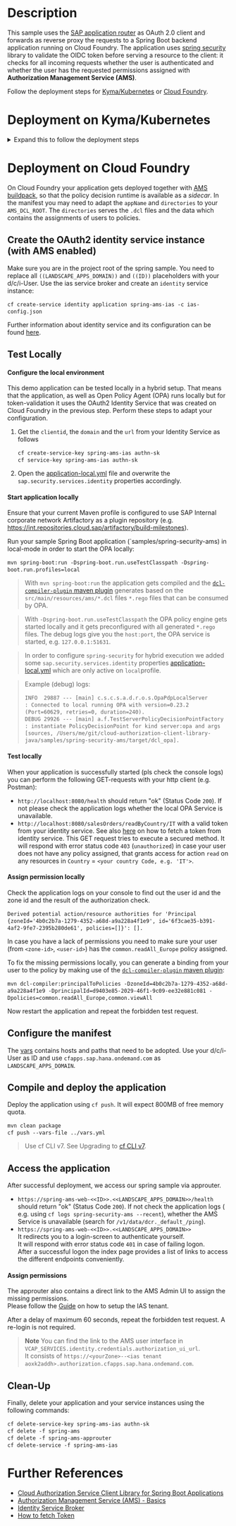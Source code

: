 <!--
SPDX-FileCopyrightText: 2020 

SPDX-License-Identifier: Apache-2.0
-->
# Description
This sample uses the [SAP application router](https://www.npmjs.com/package/@sap/approuter) as OAuth 2.0 client and forwards as reverse proxy the requests to a Spring Boot backend application running on Cloud Foundry. The application uses [spring security](https://github.com/SAP/cloud-security-xsuaa-integration/tree/main/spring-security) library to validate the OIDC token before serving a resource to the client: it checks for all incoming requests whether the user is authenticated and whether the user has the requested permissions assigned with **Authorization Management Service (AMS)**.

Follow the deployment steps for [Kyma/Kubernetes](#Deployment-on-Kyma/Kubernetes) or [Cloud Foundry](#Deployment-on-Cloud-Foundry).

# Deployment on Kyma/Kubernetes
<details>
<summary>Expand this to follow the deployment steps</summary>

- Build docker image and push to repository
- Configure the deployment.yml
- Deploy the service
- Upload policy data
- Access the service

## Build docker images and push them to repository
The images must be accessible from externally.

#### Spring application
```bash
mvn spring-boot:build-image -Dspring-boot.build-image.imageName=<repositoryName>/<imageName>
docker push <repositoryName>/<imageName>
```

#### Approuter
```bash
docker build -t <repositoryName>/<imageName> -f ./Dockerfile . 
docker push <repositoryName>/<imageName>
```
> This makes use of `approuter/Dockerfile`.

## Configure the deployment.yml
In `deployment.yml` replace the image repository placeholders `<YOUR IMAGE REPOSITORY>` and `<YOUR APPROUTER IMAGE REPOSITORY` with the one created in the previous step.

                                                                                                   
For access to ADC side-car image you will need to have a user for https://common.repositories.cloud.sap and [create an image pull secret](https://kubernetes.io/docs/tasks/configure-pod-container/pull-image-private-registry/#create-a-secret-by-providing-credentials-on-the-command-line) with `--docker-server=cloud-security-integration.common.repositories.cloud.sap` parameter.
Then replace the image pull secret placeholder `<YOUR IMAGE PULL SECRET>` with your just created secret name in the deplyment.yml                                                                                                  

## Deploy the application
Deploy the applications using [kubectl cli](https://kubernetes.io/docs/reference/kubectl/)
```shell script
kubectl apply -f ./k8s/deployment.yml -n <YOUR NAMESPACE>
```

## Upload policy data
Base DCL policies need to be uploaded using a kubectl plugin:
https://github.wdf.sap.corp/CPSecurity/kubectl-dcl.

So for example when in `spring-security-ams` directory of this repository:
```sh
kubectl dcl upload identity src/main/resources --namespace <YOUR NAMESPACE>
```

## Access the application
After successful deployment, we access our spring sample application via approuter.

The url of the exposed service can be found in <br>Kyma Console - ``<Your Namenspace>`` - Discovery and Network - API Rules - ```<spring-security-ams-api>```.

![](/docs/images/KymaConsole_APIRule.png)

First, we need to enter the service url as callback within our ias application as depicted in the screenshot below.

![](/docs/images/IAS_OpenIDConnectConfiguration.png)

For that login as admin to your ias tenant (you can find the identity service``url`` in the ``identity`` secrets), select your application and configure manually these urls as redirect urls within the OpenID Connect Configuration:

- ```<spring-security-ams-api>```/login/callback?authType=ias
- ```<spring-security-ams-api>```/login/callback

Now we can call the url to access the application
- ```<spring-security-ams-api>```/health <br>should return "ok" (Status Code `200`). If not check the application logs ( e.g. using `cf logs spring-security-ams --recent`), whether the AMS Service is unavailable (search for `/v1/data/dcr._default_/ping`).
- ```<spring-security-ams-api>```<br>  
It redirects you to a login-screen to authenticate yourself. <br>It will respond with error status code ``401`` in case of failing logon. <br>After a successful logon the index page provides a list of links to access the different endpoints conveniently.

#### Assign permissions
The created `identity` secret contains a direct link to the AMS Admin UI to assign the missing permissions.

![](/docs/images/KymaConsole_Secrets.png)

After a delay of maximum 60 seconds, repeat the forbidden test request. A re-login is not required.

<br>Please follow the [Guide](https://github.wdf.sap.corp/pages/CPSecurity/AMS/Overview/HowTo_AMSConfig/#create-an-admin-user-for-your-ams-tenant) on how to setup the IAS tenant.  

## Cleanup
Finally, delete your application and your service instances using the following command:
```shell script
 kubectl delete -f ./k8s/deployment.yml -n <YOUR NAMESPACE>
```
 </details>






# Deployment on Cloud Foundry

On Cloud Foundry your application gets deployed together with [AMS buildpack](https://github.com/SAP/cloud-authorization-buildpack), so that the policy decision runtime is available as a *sidecar*. In the manifest you may need to adapt the ``appName`` and `directories` to your `AMS_DCL_ROOT`. The `directories` serves the `.dcl` files and the data which contains the assignments of users to policies.

## Create the OAuth2 identity service instance (with AMS enabled)
Make sure you are in the project root of the spring sample. You need to replace all ``((LANDSCAPE_APPS_DOMAIN))`` and ``((ID))`` placeholders with your d/c/i-User.
Use the ias service broker and create an ``identity`` service instance:
```shell
cf create-service identity application spring-ams-ias -c ias-config.json
```
Further information about identity service and its configuration can be found [here](https://github.wdf.sap.corp/CPSecurity/Knowledge-Base/tree/master/08_Tutorials/iasbroker).

## Test Locally
#### Configure the local environment
This demo application can be tested locally in a hybrid setup. That means that the application, as well as Open Policy Agent (OPA) runs locally but for token-validation it uses the OAuth2 Identity Service that was created on Cloud Foundry in the previous step. Perform these steps to adapt your configuration.

1. Get the ``clientid``, the ``domain`` and the `url` from your Identity Service as follows
    ```shell
    cf create-service-key spring-ams-ias authn-sk
    cf service-key spring-ams-ias authn-sk
    ```
1. Open the [application-local.yml](./src/main/resources/application-local.yml) file and overwrite the ``sap.security.services.identity`` properties accordingly.

#### Start application locally
Ensure that your current Maven profile is configured to use SAP Internal corporate network Artifactory as a plugin repository (e.g. https://int.repositories.cloud.sap/artifactory/build-milestones).

Run your sample Spring Boot application (`samples/spring-security-ams) in local-mode in order to start the OPA locally: 
```
mvn spring-boot:run -Dspring-boot.run.useTestClasspath -Dspring-boot.run.profiles=local
```  

> With `mvn spring-boot:run` the application gets compiled and the [`dcl-compiler-plugin` maven plugin](https://github.wdf.sap.corp/CPSecurity/cloud-authorization-client-library-java/blob/master/docs/maven-plugins.md#dcl-compiler) generates based on the `src/main/resources/ams/*.dcl` files `*.rego` files that can be consumed by OPA.   
   
> With ``-Dspring-boot.run.useTestClasspath`` the OPA policy engine gets started locally and it gets preconfigured with all generated `*.rego` files. The debug logs give you the ``host:port``, the OPA service is started, e.g. ``127.0.0.1:51631``.

> In order to configure ``spring-security`` for hybrid execution we added some ```sap.security.services.identity``` properties [application-local.yml](/src/main/resources/application.yml) which are only active on ``local``profile.

> Example (debug) logs:
>```shell script
> INFO  29887 --- [main] c.s.c.s.a.d.r.o.s.OpaPdpLocalServer      : Connected to local running OPA with version=0.23.2 (Port=60629, retries=0, duration=240).
> DEBUG 29926 --- [main] a.f.TestServerPolicyDecisionPointFactory : instantiate PolicyDecisionPoint for kind server:opa and args [sources, /Users/me/git/cloud-authorization-client-library-java/samples/spring-security-ams/target/dcl_opa].
>```

#### Test locally
When your application is successfully started (pls check the console logs) you can perform the following GET-requests with your http client (e.g. Postman):

- `http://localhost:8080/health` should return "ok" (Status Code `200`). If not please check the application logs whether the local OPA Service is unavailable.
- `http://localhost:8080/salesOrders/readByCountry/IT` with a valid token from your identity service. See also [here](https://github.com/SAP/cloud-security-xsuaa-integration/blob/main/docs/HowToFetchToken.md) on how to fetch a token from identity service. 
This GET request tries to execute a secured method. It will respond with error status code `403` (`unauthorized`) in case your user does not have any policy assigned, that grants access for action `read` on any resources in `Country` = `<your country Code, e.g. 'IT'>`.

#### Assign permission locally
Check the application logs on your console to find out the user id and the zone id and the result of the authorization check. 
```
Derived potential action/resource authorities for 'Principal {zoneId='4b0c2b7a-1279-4352-a68d-a9a228a4f1e9', id='6f3cae35-b391-4af2-9fe7-2395b280de61', policies=[]}': [].
```

In case you have a lack of permissions you need to make sure your user (from `<zone-id>`, `<user-id>`) has the `common.readAll_Europe` policy assigned. 

To fix the missing permissions locally, you can generate a binding from your user to the policy by making use of the [`dcl-compiler-plugin` maven plugin](/docs/maven-plugins.md#dcl-compiler):

```shell script
mvn dcl-compiler:principalToPolicies -DzoneId=4b0c2b7a-1279-4352-a68d-a9a228a4f1e9 -DprincipalId=d9403e85-2029-46f1-9c09-ee32e881c081 -Dpolicies=common.readAll_Europe,common.viewAll
```

Now restart the application and repeat the forbidden test request.

## Configure the manifest
The [vars](../vars.yml) contains hosts and paths that need to be adopted. Use your d/c/i-User as ID and use `cfapps.sap.hana.ondemand.com` as `LANDSCAPE_APPS_DOMAIN`.

## Compile and deploy the application
Deploy the application using `cf push`. It will expect 800MB of free memory quota.

```shell
mvn clean package
cf push --vars-file ../vars.yml
```
> Use cf CLI v7. See Upgrading to [cf CLI v7](https://docs.cloudfoundry.org/cf-cli/v7.html).

## Access the application
After successful deployment, we access our spring sample via approuter. 

- `https://spring-ams-web-<<ID>>.<<LANDSCAPE_APPS_DOMAIN>>/health` <br>should return "ok" (Status Code `200`). If not check the application logs ( e.g. using `cf logs spring-security-ams --recent`), whether the AMS Service is unavailable (search for `/v1/data/dcr._default_/ping`).
- `https://spring-ams-web-<<ID>>.<<LANDSCAPE_APPS_DOMAIN>>`   
It redirects you to a login-screen to authenticate yourself. <br>It will respond with error status code ``401`` in case of failing logon. <br>After a successful logon the index page provides a list of links to access the different endpoints conveniently.

#### Assign permissions
The approuter also contains a direct link to the AMS Admin UI to assign the missing permissions. <br>Please follow the [Guide](https://github.wdf.sap.corp/pages/CPSecurity/AMS/Overview/HowTo_AMSConfig/#create-an-admin-user-for-your-ams-tenant) on how to setup the IAS tenant.  

After a delay of maximum 60 seconds, repeat the forbidden test request. A re-login is not required.

> **Note** You can find the link to the AMS user interface in ``VCAP_SERVICES.identity.credentials.authorization_ui_url``.<br>
> It consists of ``https://<yourZone>--<ias tenant aoxk2addh>.authorization.cfapps.sap.hana.ondemand.com``.

## Clean-Up
Finally, delete your application and your service instances using the following commands:
```
cf delete-service-key spring-ams-ias authn-sk
cf delete -f spring-ams
cf delete -f spring-ams-approuter
cf delete-service -f spring-ams-ias
```

# Further References
- [Cloud Authorization Service Client Library for Spring Boot Applications](https://github.wdf.sap.corp/CPSecurity/cloud-authorization-client-library-java/tree/master/spring-ams)
- [Authorization Management Service (AMS) - Basics](https://github.wdf.sap.corp/pages/CPSecurity/AMS/Overview/AMS_basics/)
- [Identity Service Broker](https://github.wdf.sap.corp/CPSecurity/Knowledge-Base/tree/master/08_Tutorials/iasbroker)
- [How to fetch Token](https://github.com/SAP/cloud-security-xsuaa-integration/blob/main/docs/HowToFetchToken.md)

